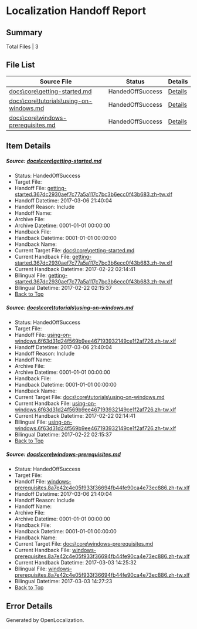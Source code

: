 # <a name='report-top'></a> Localization Handoff Report

## Summary
 Total Files | 3

## File List
 Source File | Status | Details 
 ----------- | ------ | ------- 
 [docs\core\getting-started.md](https://github.com/dotnet/docs/blob/e374b924bf78d62227cb9607641130dfd9128186/docs/core/getting-started.md) | HandedOffSuccess | [Details](#2a1884a3aa12fc32f757e5ec9e75fce3ba79675544)
 [docs\core\tutorials\using-on-windows.md](https://github.com/dotnet/docs/blob/594f8bfc6ab944d56d0249d05b99bb6fc209666c/docs/core/tutorials/using-on-windows.md) | HandedOffSuccess | [Details](#7dae36804a2b75cbb1e9d5c8c63d8d31475220f2138)
 [docs\core\windows-prerequisites.md](https://github.com/dotnet/docs/blob/e374b924bf78d62227cb9607641130dfd9128186/docs/core/windows-prerequisites.md) | HandedOffSuccess | [Details](#6383a0ce253f6f7000ed8a81b29b9e1d58914acc143)

## Item Details
##### <a name='2a1884a3aa12fc32f757e5ec9e75fce3ba79675544'></a> Source: [docs\core\getting-started.md](https://github.com/dotnet/docs/blob/e374b924bf78d62227cb9607641130dfd9128186/docs/core/getting-started.md)
* Status: HandedOffSuccess
* Target File: 
* Handoff File: [getting-started.367dc2930aef7c77a5a117c7bc3b6ecc0f43b683.zh-tw.xlf](https://github.com/dotnet/docs.handoff/blob/9e2c8f8bd6fbbbe11117a045533543921920604d/ol-handoff/dotnet/docs.zh-tw/master/dotnet-core/getting-started.367dc2930aef7c77a5a117c7bc3b6ecc0f43b683.zh-tw.xlf)
* Handoff Datetime: 2017-03-06 21:40:04
* Handoff Reason: Include
* Handoff Name: 
* Archive File: 
* Archive Datetime: 0001-01-01 00:00:00
* Handback File: 
* Handback Datetime: 0001-01-01 00:00:00
* Handback Name: 
* Current Target File: [docs\core\getting-started.md](https://github.com/dotnet/docs.zh-tw/blob/370b46c41ff4cf4cb4607d9c92c401755e3a697f/docs/core/getting-started.md)
* Current Handback File: [getting-started.367dc2930aef7c77a5a117c7bc3b6ecc0f43b683.zh-tw.xlf](https://github.com/dotnet/docs.handback/blob/63a204b0d3b8a657b40800181d0a0b059c42431c/ol-handback/dotnet/docs.zh-tw/master/dotnet-core/getting-started.367dc2930aef7c77a5a117c7bc3b6ecc0f43b683.zh-tw.xlf)
* Current Handback Datetime: 2017-02-22 02:14:41
* Bilingual File: [getting-started.367dc2930aef7c77a5a117c7bc3b6ecc0f43b683.zh-tw.xlf](https://github.com/dotnet/docs.handback/blob/63a204b0d3b8a657b40800181d0a0b059c42431c/ol-handback/dotnet/docs.zh-tw/master/dotnet-core/getting-started.367dc2930aef7c77a5a117c7bc3b6ecc0f43b683.zh-tw.xlf)
* Bilingual Datetime: 2017-02-22 02:15:37
* [Back to Top](#report-top)

##### <a name='7dae36804a2b75cbb1e9d5c8c63d8d31475220f2138'></a> Source: [docs\core\tutorials\using-on-windows.md](https://github.com/dotnet/docs/blob/594f8bfc6ab944d56d0249d05b99bb6fc209666c/docs/core/tutorials/using-on-windows.md)
* Status: HandedOffSuccess
* Target File: 
* Handoff File: [using-on-windows.6f63d31d24f569b9ee467193932149ce1f2af726.zh-tw.xlf](https://github.com/dotnet/docs.handoff/blob/9e2c8f8bd6fbbbe11117a045533543921920604d/ol-handoff/dotnet/docs.zh-tw/master/dotnet-core/using-on-windows.6f63d31d24f569b9ee467193932149ce1f2af726.zh-tw.xlf)
* Handoff Datetime: 2017-03-06 21:40:04
* Handoff Reason: Include
* Handoff Name: 
* Archive File: 
* Archive Datetime: 0001-01-01 00:00:00
* Handback File: 
* Handback Datetime: 0001-01-01 00:00:00
* Handback Name: 
* Current Target File: [docs\core\tutorials\using-on-windows.md](https://github.com/dotnet/docs.zh-tw/blob/370b46c41ff4cf4cb4607d9c92c401755e3a697f/docs/core/tutorials/using-on-windows.md)
* Current Handback File: [using-on-windows.6f63d31d24f569b9ee467193932149ce1f2af726.zh-tw.xlf](https://github.com/dotnet/docs.handback/blob/63a204b0d3b8a657b40800181d0a0b059c42431c/ol-handback/dotnet/docs.zh-tw/master/dotnet-core/using-on-windows.6f63d31d24f569b9ee467193932149ce1f2af726.zh-tw.xlf)
* Current Handback Datetime: 2017-02-22 02:14:41
* Bilingual File: [using-on-windows.6f63d31d24f569b9ee467193932149ce1f2af726.zh-tw.xlf](https://github.com/dotnet/docs.handback/blob/63a204b0d3b8a657b40800181d0a0b059c42431c/ol-handback/dotnet/docs.zh-tw/master/dotnet-core/using-on-windows.6f63d31d24f569b9ee467193932149ce1f2af726.zh-tw.xlf)
* Bilingual Datetime: 2017-02-22 02:15:37
* [Back to Top](#report-top)

##### <a name='6383a0ce253f6f7000ed8a81b29b9e1d58914acc143'></a> Source: [docs\core\windows-prerequisites.md](https://github.com/dotnet/docs/blob/e374b924bf78d62227cb9607641130dfd9128186/docs/core/windows-prerequisites.md)
* Status: HandedOffSuccess
* Target File: 
* Handoff File: [windows-prerequisites.8a7e42c4e05f933f36694fb44fe90ca4e73ec886.zh-tw.xlf](https://github.com/dotnet/docs.handoff/blob/9e2c8f8bd6fbbbe11117a045533543921920604d/ol-handoff/dotnet/docs.zh-tw/master/dotnet-core/windows-prerequisites.8a7e42c4e05f933f36694fb44fe90ca4e73ec886.zh-tw.xlf)
* Handoff Datetime: 2017-03-06 21:40:04
* Handoff Reason: Include
* Handoff Name: 
* Archive File: 
* Archive Datetime: 0001-01-01 00:00:00
* Handback File: 
* Handback Datetime: 0001-01-01 00:00:00
* Handback Name: 
* Current Target File: [docs\core\windows-prerequisites.md](https://github.com/dotnet/docs.zh-tw/blob/86c2150c95bb12bbba4541c64548651319eb07ae/docs/core/windows-prerequisites.md)
* Current Handback File: [windows-prerequisites.8a7e42c4e05f933f36694fb44fe90ca4e73ec886.zh-tw.xlf](https://github.com/dotnet/docs.handback/blob/22af5852ed3218faa14c9e0896fe21edc3a64083/ol-handback/dotnet/docs.zh-tw/master/dotnet-core/windows-prerequisites.8a7e42c4e05f933f36694fb44fe90ca4e73ec886.zh-tw.xlf)
* Current Handback Datetime: 2017-03-03 14:25:32
* Bilingual File: [windows-prerequisites.8a7e42c4e05f933f36694fb44fe90ca4e73ec886.zh-tw.xlf](https://github.com/dotnet/docs.handback/blob/22af5852ed3218faa14c9e0896fe21edc3a64083/ol-handback/dotnet/docs.zh-tw/master/dotnet-core/windows-prerequisites.8a7e42c4e05f933f36694fb44fe90ca4e73ec886.zh-tw.xlf)
* Bilingual Datetime: 2017-03-03 14:27:23
* [Back to Top](#report-top)


## Error Details

Generated by OpenLocalization.
